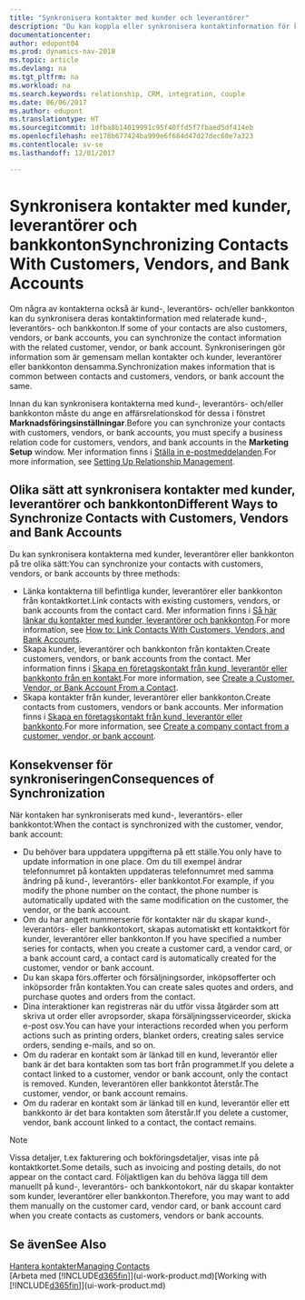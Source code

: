 ```yaml
---
title: "Synkronisera kontakter med kunder och leverantörer"
description: "Du kan koppla eller synkronisera kontaktinformation för kontakter som också är kunder, leverantörer eller bankkonton, så att du bara uppdaterar informationen på ett ställe."
documentationcenter: 
author: edupont04
ms.prod: dynamics-nav-2018
ms.topic: article
ms.devlang: na
ms.tgt_pltfrm: na
ms.workload: na
ms.search.keywords: relationship, CRM, integration, couple
ms.date: 06/06/2017
ms.author: edupont
ms.translationtype: HT
ms.sourcegitcommit: 1dfba8b14019991c95f40ffd5f7fbaed5df414eb
ms.openlocfilehash: ee178b677424ba999e6f684d47d27dec60e7a323
ms.contentlocale: sv-se
ms.lasthandoff: 12/01/2017

---
```

# <a name="synchronizing-contacts-with-customers-vendors-and-bank-accounts"></a><span data-ttu-id="5d605-103">Synkronisera kontakter med kunder, leverantörer och bankkonton</span><span class="sxs-lookup"><span data-stu-id="5d605-103">Synchronizing Contacts With Customers, Vendors, and Bank Accounts</span></span>
<span data-ttu-id="5d605-104">Om några av kontakterna också är kund-, leverantörs- och/eller bankkonton kan du synkronisera deras kontaktinformation med relaterade kund-, leverantörs- och bankkonton.</span><span class="sxs-lookup"><span data-stu-id="5d605-104">If some of your contacts are also customers, vendors, or bank accounts, you can synchronize the contact information with the related customer, vendor, or bank account.</span></span> <span data-ttu-id="5d605-105">Synkroniseringen gör information som är gemensam mellan kontakter och kunder, leverantörer eller bankkonton densamma.</span><span class="sxs-lookup"><span data-stu-id="5d605-105">Synchronization makes information that is common between contacts and customers, vendors, or bank account the same.</span></span>  

<span data-ttu-id="5d605-106">Innan du kan synkronisera kontakterna med kund-, leverantörs- och/eller bankkonton måste du ange en affärsrelationskod för dessa i fönstret **Marknadsföringsinställningar**.</span><span class="sxs-lookup"><span data-stu-id="5d605-106">Before you can synchronize your contacts with customers, vendors, or bank accounts, you must specify a business relation code for customers, vendors, and bank accounts in the **Marketing Setup** window.</span></span> <span data-ttu-id="5d605-107">Mer information finns i [Ställa in e-postmeddelanden](marketing-setup-marketing.md).</span><span class="sxs-lookup"><span data-stu-id="5d605-107">For more information, see [Setting Up Relationship Management](marketing-setup-marketing.md).</span></span>

## <a name="different-ways-to-synchronize-contacts-with-customers-vendors-and-bank-accounts"></a><span data-ttu-id="5d605-108">Olika sätt att synkronisera kontakter med kunder, leverantörer och bankkonton</span><span class="sxs-lookup"><span data-stu-id="5d605-108">Different Ways to Synchronize Contacts with Customers, Vendors and Bank Accounts</span></span>
<span data-ttu-id="5d605-109">Du kan synkronisera kontakterna med kunder, leverantörer eller bankkonton på tre olika sätt:</span><span class="sxs-lookup"><span data-stu-id="5d605-109">You can synchronize your contacts with customers, vendors, or bank accounts by three methods:</span></span>

* <span data-ttu-id="5d605-110">Länka kontakterna till befintliga kunder, leverantörer eller bankkonton från kontaktkortet.</span><span class="sxs-lookup"><span data-stu-id="5d605-110">Link contacts with existing customers, vendors, or bank accounts from the contact card.</span></span> <span data-ttu-id="5d605-111">Mer information finns i [Så här länkar du kontakter med kunder, leverantörer och bankkonton](marketing-how-link-contact.md).</span><span class="sxs-lookup"><span data-stu-id="5d605-111">For more information, see [How to: Link Contacts With Customers, Vendors, and Bank Accounts](marketing-how-link-contact.md).</span></span>
* <span data-ttu-id="5d605-112">Skapa kunder, leverantörer och bankkonton från kontakten.</span><span class="sxs-lookup"><span data-stu-id="5d605-112">Create customers, vendors, or bank accounts from the contact.</span></span> <span data-ttu-id="5d605-113">Mer information finns i [Skapa en företagskontakt från kund, leverantör eller bankkonto från en kontakt](marketing-how-create-contacts-new-customers-vendors-bank-accounts.md).</span><span class="sxs-lookup"><span data-stu-id="5d605-113">For more information, see [Create a Customer, Vendor, or Bank Account From a Contact](marketing-how-create-contacts-new-customers-vendors-bank-accounts.md).</span></span>
* <span data-ttu-id="5d605-114">Skapa kontakter från kunder, leverantörer eller bankkonton.</span><span class="sxs-lookup"><span data-stu-id="5d605-114">Create contacts from customers, vendors or bank accounts.</span></span> <span data-ttu-id="5d605-115">Mer information finns i [Skapa en företagskontakt från kund, leverantör eller bankkonto](marketing-how-create-contact-companies.md).</span><span class="sxs-lookup"><span data-stu-id="5d605-115">For more information, see [Create a company contact from a customer, vendor, or bank account](marketing-how-create-contact-companies.md).</span></span>

## <a name="consequences-of-synchronization"></a><span data-ttu-id="5d605-116">Konsekvenser för synkroniseringen</span><span class="sxs-lookup"><span data-stu-id="5d605-116">Consequences of Synchronization</span></span>
<span data-ttu-id="5d605-117">När kontaken har synkroniserats med kund-, leverantörs- eller bankkontot:</span><span class="sxs-lookup"><span data-stu-id="5d605-117">When the contact is synchronized with the customer, vendor, bank account:</span></span>

* <span data-ttu-id="5d605-118">Du behöver bara uppdatera uppgifterna på ett ställe.</span><span class="sxs-lookup"><span data-stu-id="5d605-118">You only have to update information in one place.</span></span> <span data-ttu-id="5d605-119">Om du till exempel ändrar telefonnumret på kontakten uppdateras telefonnumret med samma ändring på kund-, leverantörs- eller bankkontot.</span><span class="sxs-lookup"><span data-stu-id="5d605-119">For example, if you modify the phone number on the contact, the phone number is automatically updated with the same modification on the customer, the vendor, or the bank account.</span></span>
* <span data-ttu-id="5d605-120">Om du har angett nummerserie för kontakter när du skapar kund-, leverantörs- eller bankkontokort, skapas automatiskt ett kontaktkort för kunder, leverantörer eller bankkonton.</span><span class="sxs-lookup"><span data-stu-id="5d605-120">If you have specified a number series for contacts, when you create a customer card, a vendor card, or a bank account card, a contact card is automatically created for the customer, vendor or bank account.</span></span>
* <span data-ttu-id="5d605-121">Du kan skapa förs.offerter och försäljningsorder, inköpsofferter och inköpsorder från kontakten.</span><span class="sxs-lookup"><span data-stu-id="5d605-121">You can create sales quotes and orders, and purchase quotes and orders from the contact.</span></span>
* <span data-ttu-id="5d605-122">Dina interaktioner kan registreras när du utför vissa åtgärder som att skriva ut order eller avropsorder, skapa försäljningsserviceorder, skicka e-post osv.</span><span class="sxs-lookup"><span data-stu-id="5d605-122">You can have your interactions recorded when you perform actions such as printing orders, blanket orders, creating sales service orders, sending e-mails, and so on.</span></span>
* <span data-ttu-id="5d605-123">Om du raderar en kontakt som är länkad till en kund, leverantör eller bank är det bara kontakten som tas bort från programmet.</span><span class="sxs-lookup"><span data-stu-id="5d605-123">If you delete a contact linked to a customer, vendor or bank account, only the contact is removed.</span></span> <span data-ttu-id="5d605-124">Kunden, leverantören eller bankkontot återstår.</span><span class="sxs-lookup"><span data-stu-id="5d605-124">The customer, vendor, or bank account remains.</span></span>
* <span data-ttu-id="5d605-125">Om du raderar en kontakt som är länkad till en kund, leverantör eller ett bankkonto är det bara kontakten som återstår.</span><span class="sxs-lookup"><span data-stu-id="5d605-125">If you delete a customer, vendor, bank account linked to a contact, the contact remains.</span></span>

> [!NOTE]  
>   <span data-ttu-id="5d605-126">Vissa detaljer, t.ex fakturering och bokföringsdetaljer, visas inte på kontaktkortet.</span><span class="sxs-lookup"><span data-stu-id="5d605-126">Some details, such as invoicing and posting details, do not appear on the contact card.</span></span> <span data-ttu-id="5d605-127">Följaktligen kan du behöva lägga till dem manuellt på kund-, leverantörs- och bankkontokort, när du skapar kontakter som kunder, leverantörer eller bankkonton.</span><span class="sxs-lookup"><span data-stu-id="5d605-127">Therefore, you may want to add them manually on the customer card, vendor card, or bank account card when you create contacts as customers, vendors or bank accounts.</span></span>

## <a name="see-also"></a><span data-ttu-id="5d605-128">Se även</span><span class="sxs-lookup"><span data-stu-id="5d605-128">See Also</span></span>
[<span data-ttu-id="5d605-129">Hantera kontakter</span><span class="sxs-lookup"><span data-stu-id="5d605-129">Managing Contacts</span></span>](marketing-contacts.md)  
<span data-ttu-id="5d605-130">[Arbeta med [!INCLUDE[d365fin](includes/d365fin_md.md)]](ui-work-product.md)</span><span class="sxs-lookup"><span data-stu-id="5d605-130">[Working with [!INCLUDE[d365fin](includes/d365fin_md.md)]](ui-work-product.md)</span></span>

